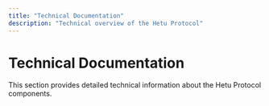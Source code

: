 ```yaml
---
title: "Technical Documentation"
description: "Technical overview of the Hetu Protocol"
---
```


# Technical Documentation

This section provides detailed technical information about the Hetu Protocol components. 